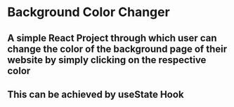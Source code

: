 # Background Color Changer

## A simple React Project through which user can change the color of the background page of their website by simply clicking on the respective color

## This can be achieved by useState Hook